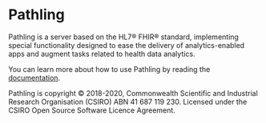 # Pathling

Pathling is a server based on the HL7® FHIR® standard, implementing special functionality designed 
to ease the delivery of analytics-enabled apps and augment tasks related to health data analytics.

You can learn more about how to use Pathling by reading the 
[documentation](https://pathling.app/docs).

Pathling is copyright © 2018-2020, Commonwealth Scientific and Industrial Research Organisation 
(CSIRO) ABN 41 687 119 230. Licensed under the CSIRO Open Source Software Licence Agreement.